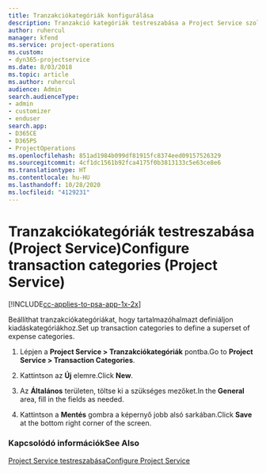 ```yaml
---
title: Tranzakciókategóriák konfigurálása
description: Tranzakció kategóriák testreszabása a Project Service szolgáltatásban
author: ruhercul
manager: kfend
ms.service: project-operations
ms.custom:
- dyn365-projectservice
ms.date: 8/03/2018
ms.topic: article
ms.author: ruhercul
audience: Admin
search.audienceType:
- admin
- customizer
- enduser
search.app:
- D365CE
- D365PS
- ProjectOperations
ms.openlocfilehash: 851ad1984b099df81915fc8374eed09157526329
ms.sourcegitcommit: 4cf1dc1561b92fca4175f0b3813133c5e63ce8e6
ms.translationtype: HT
ms.contentlocale: hu-HU
ms.lasthandoff: 10/28/2020
ms.locfileid: "4129231"
---
```

# <a name="configure-transaction-categories-project-service"></a><span data-ttu-id="aa0ff-103">Tranzakciókategóriák testreszabása (Project Service)</span><span class="sxs-lookup"><span data-stu-id="aa0ff-103">Configure transaction categories (Project Service)</span></span>

[!INCLUDE[cc-applies-to-psa-app-1x-2x](../includes/cc-applies-to-psa-app-1x-2x.md)]

<span data-ttu-id="aa0ff-104">Beállíthat tranzakciókategóriákat, hogy tartalmazóhalmazt definiáljon kiadáskategóriákhoz.</span><span class="sxs-lookup"><span data-stu-id="aa0ff-104">Set up transaction categories to define a superset of expense categories.</span></span>  
  
1.  <span data-ttu-id="aa0ff-105">Lépjen a **Project Service > Tranzakciókategóriák** pontba.</span><span class="sxs-lookup"><span data-stu-id="aa0ff-105">Go to **Project Service > Transaction Categories**.</span></span>  
  
2.  <span data-ttu-id="aa0ff-106">Kattintson az **Új** elemre.</span><span class="sxs-lookup"><span data-stu-id="aa0ff-106">Click **New**.</span></span>  
  
3.  <span data-ttu-id="aa0ff-107">Az **Általános** területen, töltse ki a szükséges mezőket.</span><span class="sxs-lookup"><span data-stu-id="aa0ff-107">In the **General** area, fill in the fields as needed.</span></span>  
  
4.  <span data-ttu-id="aa0ff-108">Kattintson a **Mentés** gombra a képernyő jobb alsó sarkában.</span><span class="sxs-lookup"><span data-stu-id="aa0ff-108">Click **Save** at the bottom right corner of the screen.</span></span>  
  
### <a name="see-also"></a><span data-ttu-id="aa0ff-109">Kapcsolódó információk</span><span class="sxs-lookup"><span data-stu-id="aa0ff-109">See Also</span></span>  
 [<span data-ttu-id="aa0ff-110">Project Service testreszabása</span><span class="sxs-lookup"><span data-stu-id="aa0ff-110">Configure Project Service</span></span>](../psa/configure.md)
